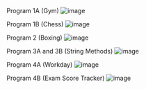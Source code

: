 Program 1A (Gym)
![image](https://github.com/user-attachments/assets/9ac72a43-bac8-4e76-9069-4e96f82b0ce6)

Program 1B (Chess)
![image](https://github.com/user-attachments/assets/612befaf-1d36-42ac-ac10-00487de44055)

Program 2 (Boxing)
![image](https://github.com/user-attachments/assets/4f345aae-5aef-415f-a46d-546e48c5181f)

Program 3A and 3B (String Methods)
![image](https://github.com/user-attachments/assets/b90c549b-7ebf-44c8-b8ae-9e74771f1f50)

Program 4A (Workday)
![image](https://github.com/user-attachments/assets/480cb9d8-7088-4fa4-b896-856c195f0e8c)

Program 4B (Exam Score Tracker)
![image](https://github.com/user-attachments/assets/06a530d5-8d04-4759-a674-17d1b8fb3f2f)
